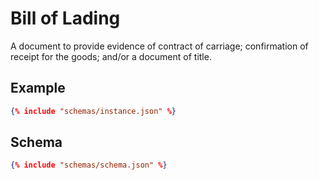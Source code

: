 # Bill of Lading
A document to provide evidence of contract of carriage; confirmation of receipt for the goods; and/or a document of title.

## Example
```json
{% include "schemas/instance.json" %}
```

## Schema
```json
{% include "schemas/schema.json" %}
```

